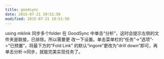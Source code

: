 ```yaml
---
title: goodsync
date: 2015-07-21 19:51:50
modified: 2015-07-21 19:51:50
---
```


using mklink 同步多个folder
在 GoodSync 中单击“分析”，这时会提示左侧的文件夹是联接，已排除。所以需要更
改一下设置。单击菜单栏的“任务”-\>“选项”-\>“已预置”，将最下方的“Fold Link”
的默认“ingore”更改为“drill down”即可，再单击分析-\>同步，就能完美实现任务了。